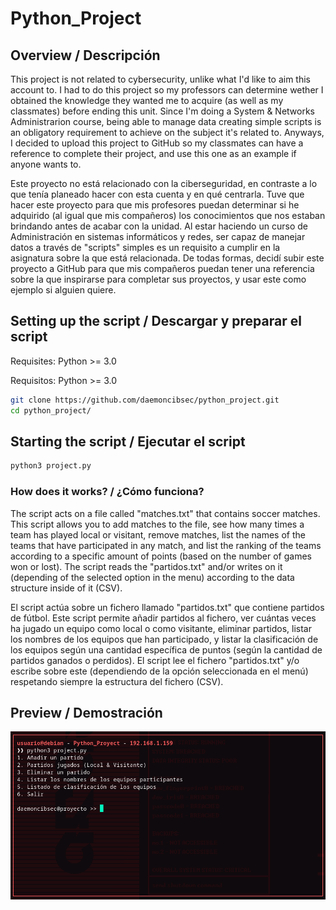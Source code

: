 # Python_Project

## Overview / Descripción

This project is not related to cybersecurity, unlike what I'd like to aim this account to. I had to do this project so my professors can determine wether I obtained the knowledge they wanted me to acquire (as well as my classmates) before ending this unit. Since I'm doing a System & Networks Administrarion course, being able to manage data creating simple scripts is an obligatory requirement to achieve on the subject it's related to. Anyways, I decided to upload this project to GitHub so my classmates can have a reference to complete their project, and use this one as an example if anyone wants to.

Este proyecto no está relacionado con la ciberseguridad, en contraste a lo que tenía planeado hacer con esta cuenta y en qué centrarla. Tuve que hacer este proyecto para que mis profesores puedan determinar si he adquirido (al igual que mis compañeros) los conocimientos que nos estaban brindando antes de acabar con la unidad. Al estar haciendo un curso de Administración en sistemas informáticos y redes, ser capaz de manejar datos a través de "scripts" simples es un requisito a cumplir en la asignatura sobre la que está relacionada. De todas formas, decidí subir este proyecto a GitHub para que mis compañeros puedan tener una referencia sobre la que inspirarse para completar sus proyectos, y usar este como ejemplo si alguien quiere.

## Setting up the script / Descargar y preparar el script

Requisites: Python >= 3.0

Requisitos: Python >= 3.0

```bash
git clone https://github.com/daemoncibsec/python_project.git
cd python_project/
```

## Starting the script / Ejecutar el script

```bash
python3 project.py
```

### How does it works? / ¿Cómo funciona?

The script acts on a file called "matches.txt" that contains soccer matches. This script allows you to add matches to the file, see how many times a team has played local or visitant, remove matches, list the names of the teams that have participated in any match, and list the ranking of the teams according to a specific amount of points (based on the number of games won or lost). The script reads the "partidos.txt" and/or writes on it (depending of the selected option in the menu) according to the data structure inside of it (CSV).

El script actúa sobre un fichero llamado "partidos.txt" que contiene partidos de fútbol. Este script permite añadir partidos al fichero, ver cuántas veces ha jugado un equipo como local o como visitante, eliminar partidos, listar los nombres de los equipos que han participado, y listar la clasificación de los equipos según una cantidad específica de puntos (según la cantidad de partidos ganados o perdidos). El script lee el fichero "partidos.txt" y/o escribe sobre este (dependiendo de la opción seleccionada en el menú) respetando siempre la estructura del fichero (CSV).

## Preview / Demostración

![Demonstration](demonstration.png)
